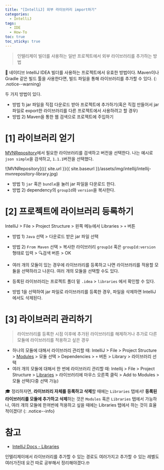 ```yaml
---
title: "[IntelliJ] 외부 라이브러리 import하기"
categories:
  - IntelliJ
tags:
  - IDE
  - How-To
toc: true
toc_sticky: true
---
```


> 인텔리제이 빌더를 사용하는 일반 프로젝트에서 외부 라이브러리를 추가하는 방법

🚧 네이티브 IntelliJ IDEA 빌더를 사용하는 프로젝트에서 유효한 방법이다. Maven이나 Gradle 같은 빌드 툴을 사용한다면, 빌드 파일을 통해 라이브러리를 추가할 수 있다.
{: .notice--warning}

두 가지 방법이 있다.
- 방법 1) jar 파일을 직접 다운로드 받아 프로젝트에 추가하기(혹은 직접 만들어서 jar 파일로 export한 라이브러리를 다른 프로젝트에서 사용하려고 할 경우)
- 방법 2) Maven을 통한 웹 검색으로 프로젝트에 주입하기

# [1] 라이브러리 얻기
[MVNRepository](https://mvnrepository.com/)에서 필요한 라이브러리를 검색하고 버전을 선택한다. 나는 예시로 `json simple`을 검색하고, `1.1.1`버전을 선택했다.

![MVNRepository]({{ site.url }}{{ site.baseurl }}/assets/img/intellij/intellij-mvnrepository-library.jpg)

- 방법 1) `jar` 혹은 `bundle`을 눌러 jar 파일을 다운로드 한다.
- 방법 2) dependency의 `groupId`와 `version`을 복사한다.


# [2] 프로젝트에 라이브러리 등록하기
IntelliJ > File > Project Structure > 왼쪽 메뉴에서 Libraries > `+` 버튼

- 방법 1) `Java` 선택 > 다운로드 받은 jar 파일 선택
- 방법 2) `From Maven` 선택 > 복사한 라이브러리 `groupId` 혹은 `groupId:version` 형태로 입력 > 🔍검색 버튼 > OK

- 여러 개의 모듈이 있는 경우에 라이브러리를 등록하고 나면 라이브러리를 적용할 모듈을 선택하라고 나온다. 여러 개의 모듈을 선택할 수도 있다.
- 등록된 라이브러리는 프로젝트 폴더 밑 `.idea` > `libraries` 에서 확인할 수 있다.
- 방법 1을 선택하여 jar 파일로 라이브러리를 등록한 경우, 파일을 삭제하면 IntelliJ에서도 삭제된다.

# [3] 라이브러리 관리하기
> 라이브러리를 등록한 시점 이후에 추가된 라이브러리를 해제하거나 추가로 다른 모듈에 라이브러리를 적용하고 싶은 경우

- 하나의 모듈에 대해서 라이브러리 관리할 때: IntelliJ > File > Project Structure > <u>Modules</u> > 모듈 선택 > Dependencies > `+` 버튼 > Library > 라이브러리 선택
- 여러 개의 모듈에 대해서 한 번에 라이브러리 관리할 때: Intellij > File > Project Structure > <u>Libraries</u> > 라이브러리에 마우스 오른쪽 클릭 > Add to Modules > 모듈 선택(다중 선택 가능)

🎓 정리하자면, **라이브러리 자체를 등록하고 삭제**할 때에는 `Libraries` 탭에서! **등록된 라이브러리를 모듈에 추가하고 삭제**하는 것은 `Modules` 혹은 `Libraries` 탭에서 가능하나, 여러 개의 모듈에 한꺼번에 적용하고 싶을 때에는 Libraries 탭에서 하는 것이 효율적이겠다!
{: .notice--info}

# 참고
- [IntelliJ Docs - Libraries](https://www.jetbrains.com/help/idea/library.html#define-library)

인텔리제이에서 라이브러리를 추가할 수 있는 경로도 여러가지고 추가할 수 있는 레벨도 여러가진데 요건 따로 공부해서 정리해야겠다.🤓

